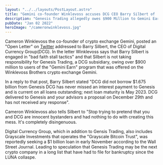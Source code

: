 ```yaml
---
layout: "../../layouts/PostLayout.astro"
title: "Gemini co-founder Winklevoss accuses DCG CEO Barry Silbert of 'bad faith stall tactics' in twitter post"
description: "Genesis Trading allegedly owes $900 Million to Gemini Earn program"
pubDate: "Jan 02 2022"
heroImage: "/cameronwinklevoss.jpg"
---
```


Cameron Winklevoss the co-founder of crypto exchange Gemini, posted an "Open Letter" on [Twitter](https://twitter.com/cameron/status/1609913051427524608) addressed to Barry Silbert, the CEO of Digital Currency Group(DCG). 
In the letter Winklevoss says that Barry Silbert is engaged in "bad faith stall tactics" and that Silbert is not taking responsibility for Genesis Trading, a DCG subsidiary, owing over $900 million to users of the "Gemini Earn" program that was offered on the Winklevoss Brothers crypto exchange Gemini.

In a reply to that post, Barry Silbert stated "DCG did not borrow $1.675 billion from Genesis DCG has never missed an interest payment to Genesis and is current on all loans outstanding; next loan maturity is May 2023. DCG delivered to Genesis and your advisors a proposal on December 29th and has not received any response".

Cameron Winklevoss also tells Silbert to "Stop trying to pretend that you and DCG are innocent bystanders and had nothing to do with creating this mess. It's completely disingenuous. 

Digital Currency Group, which in addition to Gensis Trading, also includes Grayscale Investments that operates the "Grayscale Bitcoin Trust", was reportedly seeking a $1 billion loan in early November according to the Wall Street Journal.
Leading to speculation that Genesis Trading may be the next crypto company in a long list that have had to file for bankruptcy since the LUNA collaspe. 
